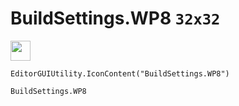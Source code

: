 # BuildSettings.WP8 `32x32`
<img src="/img/BuildSettings.WP8.png" width=32 height=32>

``` CSharp
EditorGUIUtility.IconContent("BuildSettings.WP8")
```
```
BuildSettings.WP8
```
